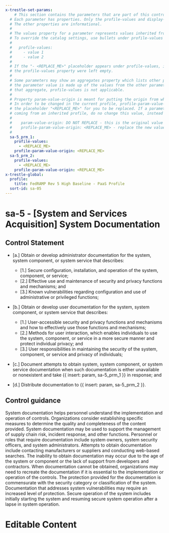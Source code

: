 ```yaml
---
x-trestle-set-params:
    # This section contains the parameters that are part of this control.
  # Each parameter has properties. Only the profile-values and display-name properties are editable.
  # The other properties are informational.
  #
  # The values property for a parameter represents values inherited from the OSCAL catalog.
  # To override the catalog settings, use bullets under profile-values as shown below:
  #
  #   profile-values:
  #     - value 1
  #     - value 2
  #
  # If the "- <REPLACE_ME>" placeholder appears under profile-values, it is the same as if
  # the profile-values property were left empty.
  #
  # Some parameters may show an aggregates property which lists other parameters. This means
  # the parameter value is made up of the values from the other parameters. For parameters
  # that aggregate, profile-values is not applicable.
  #
  # Property param-value-origin is meant for putting the origin from where that parameter comes from.
  # In order to be changed in the current profile, profile-param-value-origin property will be displayed with
  # the placeholder "<REPLACE_ME>" for you to be replaced. If a parameter already has a param-value-origin
  # coming from an inherited profile, do no change this value, instead use profile-param-value-origin as follows:
  #
  #    param-value-origin: DO NOT REPLACE - this is the original value
  #    profile-param-value-origin: <REPLACE_ME> - replace the new value required HERE
  #
  sa-5_prm_1:
    profile-values:
      - <REPLACE_ME>
    profile-param-value-origin: <REPLACE_ME>
  sa-5_prm_2:
    profile-values:
      - <REPLACE_ME>
    profile-param-value-origin: <REPLACE_ME>
x-trestle-global:
  profile:
    title: FedRAMP Rev 5 High Baseline - PaaS Profile
  sort-id: sa-05
---
```


# sa-5 - \[System and Services Acquisition\] System Documentation

## Control Statement

- \[a.\] Obtain or develop administrator documentation for the system, system component, or system service that describes:

  - \[1.\] Secure configuration, installation, and operation of the system, component, or service;
  - \[2.\] Effective use and maintenance of security and privacy functions and mechanisms; and
  - \[3.\] Known vulnerabilities regarding configuration and use of administrative or privileged functions;

- \[b.\] Obtain or develop user documentation for the system, system component, or system service that describes:

  - \[1.\] User-accessible security and privacy functions and mechanisms and how to effectively use those functions and mechanisms;
  - \[2.\] Methods for user interaction, which enables individuals to use the system, component, or service in a more secure manner and protect individual privacy; and
  - \[3.\] User responsibilities in maintaining the security of the system, component, or service and privacy of individuals;

- \[c.\] Document attempts to obtain system, system component, or system service documentation when such documentation is either unavailable or nonexistent and take {{ insert: param, sa-5_prm_1 }} in response; and

- \[d.\] Distribute documentation to {{ insert: param, sa-5_prm_2 }}.

## Control guidance

System documentation helps personnel understand the implementation and operation of controls. Organizations consider establishing specific measures to determine the quality and completeness of the content provided. System documentation may be used to support the management of supply chain risk, incident response, and other functions. Personnel or roles that require documentation include system owners, system security officers, and system administrators. Attempts to obtain documentation include contacting manufacturers or suppliers and conducting web-based searches. The inability to obtain documentation may occur due to the age of the system or component or the lack of support from developers and contractors. When documentation cannot be obtained, organizations may need to recreate the documentation if it is essential to the implementation or operation of the controls. The protection provided for the documentation is commensurate with the security category or classification of the system. Documentation that addresses system vulnerabilities may require an increased level of protection. Secure operation of the system includes initially starting the system and resuming secure system operation after a lapse in system operation.

# Editable Content

<!-- Make additions and edits below -->
<!-- The above represents the contents of the control as received by the profile, prior to additions. -->
<!-- If the profile makes additions to the control, they will appear below. -->
<!-- The above markdown may not be edited but you may edit the content below, and/or introduce new additions to be made by the profile. -->
<!-- If there is a yaml header at the top, parameter values may be edited. Use --set-parameters to incorporate the changes during assembly. -->
<!-- The content here will then replace what is in the profile for this control, after running profile-assemble. -->
<!-- The current profile has no added parts for this control, but you may add new ones here. -->
<!-- Each addition must have a heading either of the form ## Control my_addition_name -->
<!-- or ## Part a. (where the a. refers to one of the control statement labels.) -->
<!-- "## Control" parts are new parts added after the statement part. -->
<!-- "## Part" parts are new parts added into the top-level statement part with that label. -->
<!-- Subparts may be added with nested hash levels of the form ### My Subpart Name -->
<!-- underneath the parent ## Control or ## Part being added -->
<!-- See https://oscal-compass.github.io/compliance-trestle/tutorials/ssp_profile_catalog_authoring/ssp_profile_catalog_authoring for guidance. -->
